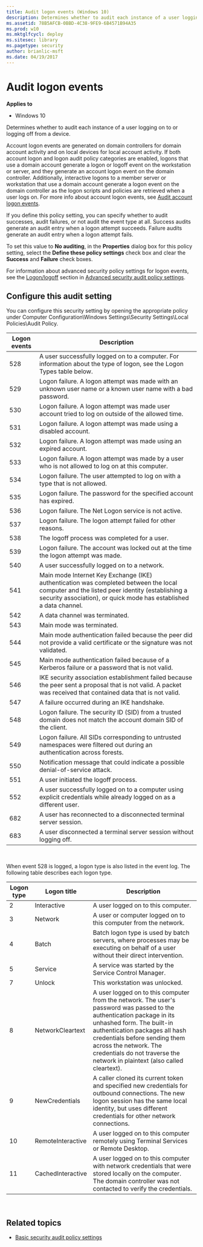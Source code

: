 ```yaml
---
title: Audit logon events (Windows 10)
description: Determines whether to audit each instance of a user logging on to or logging off from a device.
ms.assetid: 78B5AFCB-0BBD-4C38-9FE9-6B4571B94A35
ms.prod: w10
ms.mktglfcycl: deploy
ms.sitesec: library
ms.pagetype: security
author: brianlic-msft
ms.date: 04/19/2017
---
```


# Audit logon events

**Applies to**
-   Windows 10

Determines whether to audit each instance of a user logging on to or logging off from a device.

Account logon events are generated on domain controllers for domain account activity and on local devices for local account activity. If both account logon and logon audit policy categories are enabled, logons that use a domain account generate a logon or logoff event on the workstation or server, and they generate an account logon event on the domain controller. Additionally, interactive logons to a member server or workstation that use a domain account generate a logon event on the domain controller as the logon scripts and policies are retrieved when a user logs on. For more info about account logon events, see [Audit account logon events](basic-audit-account-logon-events.md).

If you define this policy setting, you can specify whether to audit successes, audit failures, or not audit the event type at all. Success audits generate an audit entry when a logon attempt succeeds. Failure audits generate an audit entry when a logon attempt fails.

To set this value to **No auditing**, in the **Properties** dialog box for this policy setting, select the **Define these policy settings** check box and clear the **Success** and **Failure** check boxes.

For information about advanced security policy settings for logon events, see the [Logon/logoff](advanced-security-audit-policy-settings.md#logonlogoff) section in [Advanced security audit policy settings](advanced-security-audit-policy-settings.md).

## Configure this audit setting

You can configure this security setting by opening the appropriate policy under Computer Configuration\\Windows Settings\\Security Settings\\Local Policies\\Audit Policy.

| Logon events | Description |
| - | - |
| 528          | A user successfully logged on to a computer. For information about the type of logon, see the Logon Types table below.                                                                                          |
| 529          | Logon failure. A logon attempt was made with an unknown user name or a known user name with a bad password.                                                                                                     |
| 530          | Logon failure. A logon attempt was made user account tried to log on outside of the allowed time.                                                                                                               |
| 531          | Logon failure. A logon attempt was made using a disabled account.                                                                                                                                               |
| 532          | Logon failure. A logon attempt was made using an expired account.                                                                                                                                               |
| 533          | Logon failure. A logon attempt was made by a user who is not allowed to log on at this computer.                                                                                                                |
| 534          | Logon failure. The user attempted to log on with a type that is not allowed.                                                                                                                                    |
| 535          | Logon failure. The password for the specified account has expired.                                                                                                                                              |
| 536          | Logon failure. The Net Logon service is not active.                                                                                                                                                             |
| 537          | Logon failure. The logon attempt failed for other reasons.                                                                                                                                                      |
| 538          | The logoff process was completed for a user.                                                                                                                                                                    |
| 539          | Logon failure. The account was locked out at the time the logon attempt was made.                                                                                                                               |
| 540          | A user successfully logged on to a network.                                                                                                                                                                     |
| 541          | Main mode Internet Key Exchange (IKE) authentication was completed between the local computer and the listed peer identity (establishing a security association), or quick mode has established a data channel. |
| 542          | A data channel was terminated.                                                                                                                                                                                  |
| 543          | Main mode was terminated.                                                                                                                                                                                       |
| 544          | Main mode authentication failed because the peer did not provide a valid certificate or the signature was not validated.                                                                                        |
| 545          | Main mode authentication failed because of a Kerberos failure or a password that is not valid.                                                                                                                  |
| 546          | IKE security association establishment failed because the peer sent a proposal that is not valid. A packet was received that contained data that is not valid.                                                  |
| 547          | A failure occurred during an IKE handshake.                                                                                                                                                                     |
| 548          | Logon failure. The security ID (SID) from a trusted domain does not match the account domain SID of the client.                                                                                                 |
| 549          | Logon failure. All SIDs corresponding to untrusted namespaces were filtered out during an authentication across forests.                                                                                        |
| 550          | Notification message that could indicate a possible denial-of-service attack.                                                                                                                                   |
| 551          | A user initiated the logoff process.                                                                                                                                                                            |
| 552          | A user successfully logged on to a computer using explicit credentials while already logged on as a different user.                                                                                             |
| 682          | A user has reconnected to a disconnected terminal server session.                                                                                                                                               |
| 683          | A user disconnected a terminal server session without logging off.                                                                                                                                              |
 

When event 528 is logged, a logon type is also listed in the event log. The following table describes each logon type.

| Logon type | Logon title | Description |
| - | - | - |
| 2          | Interactive       | A user logged on to this computer.|
| 3          | Network           | A user or computer logged on to this computer from the network.|
| 4          | Batch             | Batch logon type is used by batch servers, where processes may be executing on behalf of a user without their direct intervention.|
| 5          | Service           | A service was started by the Service Control Manager.|
| 7          | Unlock            | This workstation was unlocked.|
| 8          | NetworkCleartext  | A user logged on to this computer from the network. The user's password was passed to the authentication package in its unhashed form. The built-in authentication packages all hash credentials before sending them across the network. The credentials do not traverse the network in plaintext (also called cleartext). |
| 9          | NewCredentials    | A caller cloned its current token and specified new credentials for outbound connections. The new logon session has the same local identity, but uses different credentials for other network connections.|
| 10         | RemoteInteractive | A user logged on to this computer remotely using Terminal Services or Remote Desktop.|
| 11         | CachedInteractive | A user logged on to this computer with network credentials that were stored locally on the computer. The domain controller was not contacted to verify the credentials.|
 
## Related topics

- [Basic security audit policy settings](basic-security-audit-policy-settings.md)
 
 
